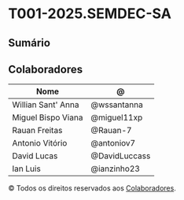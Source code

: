 # T001-2025.SEMDEC-SA

## Sumário

## Colaboradores 

| Nome | @ |
| --- | --- |
| Willian Sant' Anna | @wssantanna |
| Miguel Bispo Viana | @miguel11xp |
| Rauan Freitas      | @Rauan-7    |
| Antonio Vitório | @antoniov7 |
| David Lucas | @DavidLuccass |
| Ian Luis | @ianzinho23 |

© Todos os direitos reservados aos [Colaboradores](#colaboradores).
